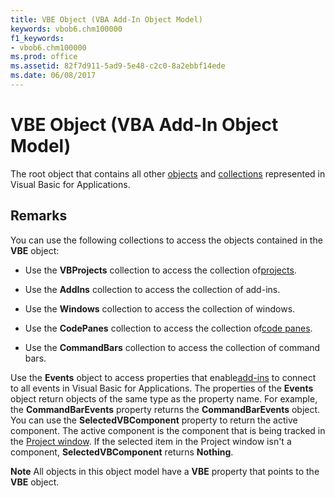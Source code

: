 ```yaml
---
title: VBE Object (VBA Add-In Object Model)
keywords: vbob6.chm100000
f1_keywords:
- vbob6.chm100000
ms.prod: office
ms.assetid: 82f7d911-5ad9-5e48-c2c0-8a2ebbf14ede
ms.date: 06/08/2017
---
```



# VBE Object (VBA Add-In Object Model)



The root object that contains all other [objects](../../Glossary/vbe-glossary.md#object) and [collections](../../Glossary/vbe-glossary.md#collection) represented in Visual Basic for Applications.

## Remarks

You can use the following collections to access the objects contained in the  **VBE** object:


- Use the  **VBProjects** collection to access the collection of[projects](../../Glossary/vbe-glossary.md#project).
    
- Use the  **AddIns** collection to access the collection of add-ins.
    
- Use the  **Windows** collection to access the collection of windows.
    
- Use the  **CodePanes** collection to access the collection of[code panes](../../Glossary/vbe-glossary.md#code-pane).
    
- Use the  **CommandBars** collection to access the collection of command bars.
    

Use the  **Events** object to access properties that enable[add-ins](../../Glossary/vbe-glossary.md#add-in) to connect to all events in Visual Basic for Applications. The properties of the **Events** object return objects of the same type as the property name. For example, the **CommandBarEvents** property returns the **CommandBarEvents** object.
You can use the  **SelectedVBComponent** property to return the active component. The active component is the component that is being tracked in the [Project window](../../Glossary/vbe-glossary.md#project-window). If the selected item in the  Project window isn't a component, **SelectedVBComponent** returns **Nothing**.

 **Note**  All objects in this object model have a  **VBE** property that points to the **VBE** object.


